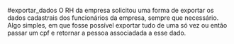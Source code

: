 #exportar_dados
O RH da empresa solicitou uma forma de exportar 
os dados cadastrais dos funcionários da empresa,
sempre que necessário. Algo simples, em que fosse
possível exportar tudo de uma só vez ou então
passar um cpf e retornar a pessoa associadada a 
esse dado. 
